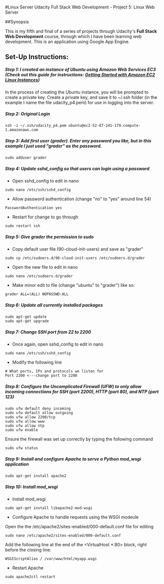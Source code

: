 #Linux Server
Udacity Full Stack Web Development - Project 5: Linux Web Server


##Synopsis

This is my fifth and final of a series of projects through Udacity's **Full Stack Web Development** course, through which I have been learning web development. This is an application using Google App Engine.


## Set-Up Instructions:

##### Step 1: I created an instance of Ubuntu using Amazon Web Services EC3 (Check out this guide for instructions: [Getting Started with Amazon EC2 Linux Instances](https://raw.githubusercontent.com/ferristocrat/udacity_frontend_p5_neighborhood-map/master/images/screenshot.PNG "Getting Started with Amazon EC2 Linux Instances"))

In the process of creating the Ubuntu instance, you will be prompted to create a private key.  Create a private key, and save it to ~/.ssh folder (in the example I name the file udacity_p4.pem) for use in logging into the server.

##### Step 2: Original Login
```
ssh -i ~/.ssh/udacity_p4.pem ubuntu@ec2-52-87-241-179.compute-1.amazonaws.com
```

##### Step 3: Add first user (grader).  Enter any password you like, but in this example I just used "grader" as the password.

```
sudo adduser grader
```

##### Step 4: Update sshd_config so that users can login using a password

* Open sshd_config to edit in nano

```
sudo nano /etc/ssh/sshd_config
```

* Allow password authentication (change "no" to "yes" around line 54)

```
PasswordAuthentication yes
```

* Restart for change to go through

```
sudo restart ssh

```

##### Step 5: Give grader the permission to sudo

* Copy default user file (90-cloud-init-users) and save as "grader"

```
sudo cp /etc/sudoers.d/90-cloud-init-users /etc/sudoers.d/grader
```

* Open the new file to edit in nano

```
sudo nano /etc/sudoers.d/grader
```

* Make minor edit to file (change "ubuntu" to "grader") like so:

```
grader ALL=(ALL) NOPASSWD:ALL
```

##### Step 6: Update all currently installed packages

```
sudo apt-get update
sudo apt-get upgrade
```

##### Step 7: Change SSH port from 22 to 2200

* Once again, open sshd_config to edit in nano

```
sudo nano /etc/ssh/sshd_config
```

* Modify the following line

```
# What ports, IPs and protocols we listen for
Port 2200 <---change port to 2200
```


##### Step 8: Configure the Uncomplicated Firewall (UFW) to only allow incoming connections for SSH (port 2200), HTTP (port 80), and NTP (port 123)

```
sudo ufw default deny incoming
sudo ufw default allow outgoing
sudo ufw allow 2200/tcp
sudo ufw allow www
sudo ufw allow ntp
sudo ufw enable
```

Ensure the firewall was set up correctly by typing the following command

```
sudo ufw status
```

##### Step 9: Install and configure Apache to serve a Python mod_wsgi application

```
sudo apt-get install apache2
```

##### Step 10: Install mod_wsgi

* Install mod_wsgi

```
sudo apt-get install libapache2-mod-wsgi
```

* Configure Apache to handle requests using the WSGI modeule

Open the the /etc/apache2/sites-enabled/000-default.conf file for editing

```
sudo nano /etc/apache2/sites-enabled/000-default.conf
```

Add the following line at the end of the <VirtualHost *:80> block, right before the closing </VirtualHost> line:

```
WSGIScriptAlias / /var/www/html/myapp.wsgi
```

* Restart Apache

```
sudo apache2ctl restart
```
